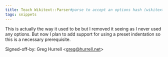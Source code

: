 ```yaml
---
title: Teach Wikitext::Parser#parse to accept an options hash (wikitext, 73fb12a)
tags: snippets
---
```


This is actually the way it used to be but I removed it seeing as I never used any options. But now I plan to add support for using a preset indentation so this is a necessary prerequisite.

Signed-off-by: Greg Hurrell &lt;greg@hurrell.net&gt;
